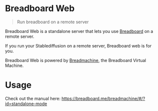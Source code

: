 # Breadboard Web

> Run breadboard on a remote server

Breadboard Web is a standalone server that lets you use [Breadboard](https://breadboard.me) on a remote server.

If you run your Stablediffusion on a remote server, Breadboard web is for you.

Breadboard Web is powered by [Breadmachine](https://breadboard.me/breadmachine), the Breadboard Virtual Machine.


# Usage

Check out the manual here: https://breadboard.me/breadmachine/#/?id=standalone-mode
